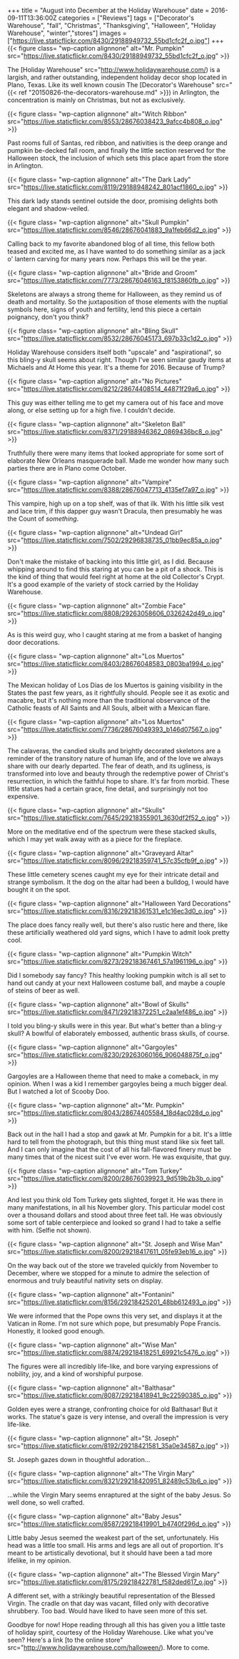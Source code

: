 +++
title = "August into December at the Holiday Warehouse"
date = 2016-09-11T13:36:00Z
categories = ["Reviews"]
tags = ["Decorator's Warehouse", "fall", "Christmas", "Thanksgiving", "Halloween", "Holiday Warehouse", "winter","stores"]
images = ["https://live.staticflickr.com/8430/29188949732_55bd1cfc2f_o.jpg"]
+++
{{< figure class= "wp-caption alignnone" alt="Mr. Pumpkin" src="https://live.staticflickr.com/8430/29188949732_55bd1cfc2f_o.jpg" >}}

The [Holiday Warehouse" src="http://www.holidaywarehouse.com/) is a largish, and rather outstanding, independent holiday decor shop located in Plano, Texas. Like its well known cousin The [Decorator's Warehouse" src="{{< ref "20150826-the-decorators-warehouse.md" >}}) in Arlington, the concentration is mainly on Christmas, but not as exclusively.

<!--more-->

{{< figure class= "wp-caption alignnone" alt="Witch Ribbon" src="https://live.staticflickr.com/8553/28676038423_9afcc4b808_o.jpg" >}}

Past rooms full of Santas, red ribbon, and nativities is the deep orange and pumpkin be-decked fall room, and finally the little section reserved for the Halloween stock, the inclusion of which sets this place apart from the store in Arlington.

{{< figure class= "wp-caption alignnone" alt="The Dark Lady" src="https://live.staticflickr.com/8119/29188948242_801acf1860_o.jpg" >}}

This dark lady stands sentinel outside the door, promising delights both elegant and shadow-veiled.

{{< figure class= "wp-caption alignnone" alt="Skull Pumpkin" src="https://live.staticflickr.com/8546/28676041883_9a1feb66d2_o.jpg" >}}

Calling back to my favorite abandoned blog of all time, this fellow both teased and excited me, as I have wanted to do something similar as a jack o' lantern carving for many years now. Perhaps this will be the year.

{{< figure class= "wp-caption alignnone" alt="Bride and Groom" src="https://live.staticflickr.com/7773/28676046163_f8153860fb_o.jpg" >}}

Skeletons are always a strong theme for Halloween, as they remind us of death and mortality. So the juxtaposition of those elements with the nuptial symbols here, signs of youth and fertility, lend this piece a certain poignancy, don't you think?

{{< figure class= "wp-caption alignnone" alt="Bling Skull" src="https://live.staticflickr.com/8532/28676045173_697b33c1d2_o.jpg" >}}

Holiday Warehouse considers itself both "upscale" and "aspirational", so this bling-y skull seems about right. Though I've seen similar gaudy items at Michaels and At Home this year. It's a theme for 2016. Because of Trump?

{{< figure class= "wp-caption alignnone" alt="No Pictures" src="https://live.staticflickr.com/8212/28674408514_44871f29a6_o.jpg" >}}

This guy was either telling me to get my camera out of his face and move along, or else setting up for a high five. I couldn't decide.

{{< figure class= "wp-caption alignnone" alt="Skeleton Ball" src="https://live.staticflickr.com/8371/29188946362_0869436bc8_o.jpg" >}}

Truthfully there were many items that looked appropriate for some sort of elaborate New Orleans masquerade ball. Made me wonder how many such parties there are in Plano come October.

{{< figure class= "wp-caption alignnone" alt="Vampire" src="https://live.staticflickr.com/8388/28676047713_4135ef7a97_o.jpg" >}}

This vampire, high up on a top shelf, was of that ilk. With his little silk vest and lace trim, if this dapper guy wasn't Dracula, then presumably he was the Count of _something_.

{{< figure class= "wp-caption alignnone" alt="Undead Girl" src="https://live.staticflickr.com/7502/29296838735_01bb9ec85a_o.jpg" >}}

Don't make the mistake of backing into this little girl, as I did. Because whipping around to find this staring at you can be a pit of a shock. This is the kind of thing that would feel right at home at the old Collector's Crypt. It's a good  example of the variety of stock carried by the Holiday Warehouse.

{{< figure class= "wp-caption alignnone" alt="Zombie Face" src="https://live.staticflickr.com/8808/29263058606_0326242d49_o.jpg" >}}

As is this weird guy, who I caught staring at me from a basket of hanging door decorations.

{{< figure class= "wp-caption alignnone" alt="Los Muertos" src="https://live.staticflickr.com/8403/28676048583_0803ba1994_o.jpg" >}}

The Mexican holiday of Los Dias de los Muertos is gaining visibility in the States the past few years, as it rightfully should. People see it as exotic and macabre, but it's nothing more than the traditional observance of the Catholic feasts of All Saints and All Souls, albeit with a Mexican flare.

{{< figure class= "wp-caption alignnone" alt="Los Muertos" src="https://live.staticflickr.com/7736/28676049393_b146d07567_o.jpg" >}}

The calaveras, the candied skulls and brightly decorated skeletons are a reminder of the transitory nature of human life, and of the love we always share with our dearly departed. The fear of death, and its ugliness, is transformed into love and beauty through the redemptive power of Christ's resurrection, in which the faithful hope to share. It's far from morbid. These little statues had a certain grace, fine detail, and surprisingly not too expensive.

{{< figure class= "wp-caption alignnone" alt="Skulls" src="https://live.staticflickr.com/7645/29218355901_3630df2f52_o.jpg" >}}

More on the meditative end of the spectrum were these stacked skulls, which I may yet walk away with as a piece for the fireplace.

{{< figure class= "wp-caption alignnone" alt="Graveyard Altar" src="https://live.staticflickr.com/8096/29218359741_57c35cfb9f_o.jpg" >}}

These little cemetery scenes caught my eye for their intricate detail and strange symbolism. It the dog on the altar had been a bulldog, I would have bought it on the spot.

{{< figure class= "wp-caption alignnone" alt="Halloween Yard Decorations" src="https://live.staticflickr.com/8316/29218361531_e1c16ec3d0_o.jpg" >}}

The place does fancy really well, but there's also rustic here and there, like these artificially weathered old yard signs, which I have to admit look pretty cool.

{{< figure class= "wp-caption alignnone" alt="Pumpkin Witch" src="https://live.staticflickr.com/8273/29218367461_57a1961196_o.jpg" >}}

Did I somebody say fancy? This healthy looking pumpkin witch is all set to hand out candy at your next Halloween costume ball, and maybe a couple of steins of beer as well.

{{< figure class= "wp-caption alignnone" alt="Bowl of Skulls" src="https://live.staticflickr.com/8471/29218372251_c2aa1ef486_o.jpg" >}}

I told you bling-y skulls were in this year. But what's better than a bling-y skull? A bowlful of elaborately embossed, authentic brass skulls, of course.

{{< figure class= "wp-caption alignnone" alt="Gargoyles" src="https://live.staticflickr.com/8230/29263060166_906048875f_o.jpg" >}}

Gargoyles are a Halloween theme that need to make a comeback, in my opinion. When I was a kid I remember gargoyles being a much bigger deal. But I watched a lot of Scooby Doo.

{{< figure class= "wp-caption alignnone" alt="Mr. Pumpkin" src="https://live.staticflickr.com/8043/28674405584_18d4ac028d_o.jpg" >}}

Back out in the hall I had a stop and gawk at Mr. Pumpkin for a bit. It's a little hard to tell from the photograph, but this thing must stand like six feet tall. And I can only imagine that the cost of all his fall-flavored finery must be many times that of the nicest suit I've ever worn. He was exquisite, that guy.

{{< figure class= "wp-caption alignnone" alt="Tom Turkey" src="https://live.staticflickr.com/8200/28676039923_9d519b2b3b_o.jpg" >}}

And lest you think old Tom Turkey gets slighted, forget it. He was there in many manifestations, in all his November glory. This particular model cost over a thousand dollars and stood about three feet tall. He was obviously some sort of table centerpiece and looked so grand I had to take a selfie with him. (Selfie not shown).

{{< figure class= "wp-caption alignnone" alt="St. Joseph and Wise Man" src="https://live.staticflickr.com/8200/29218417611_05fe93eb16_o.jpg" >}}

On the way back out of the store we traveled quickly from November to December, where we stopped for a minute to admire the selection of enormous and truly beautiful nativity sets on display.

{{< figure class= "wp-caption alignnone" alt="Fontanini" src="https://live.staticflickr.com/8156/29218425201_48bb612493_o.jpg" >}}

We were informed that the Pope owns this very set, and displays it at the Vatican in Rome. I'm not sure which pope, but presumably Pope Francis. Honestly, it looked good enough.

{{< figure class= "wp-caption alignnone" alt="Wise Man" src="https://live.staticflickr.com/8874/29218418251_69921c5476_o.jpg" >}}

The figures were all incredibly life-like, and bore varying expressions of nobility, joy, and a kind of worshipful purpose.

{{< figure class= "wp-caption alignnone" alt="Balthasar" src="https://live.staticflickr.com/8087/29218418941_9c22590385_o.jpg" >}}

Golden eyes were a strange, confronting choice for old Balthasar! But it works. The statue's gaze is very intense, and overall the impression is very life-like.

{{< figure class= "wp-caption alignnone" alt="St. Joseph" src="https://live.staticflickr.com/8192/29218421581_35a0e34587_o.jpg" >}}

St. Joseph gazes down in thoughtful adoration…

{{< figure class= "wp-caption alignnone" alt="The Virgin Mary" src="https://live.staticflickr.com/8321/29218420951_82489c53b6_o.jpg" >}}

…while the Virgin Mary seems enraptured at the sight of the baby Jesus. So well done, so well crafted.

{{< figure class= "wp-caption alignnone" alt="Baby Jesus" src="https://live.staticflickr.com/8587/29218419901_b4740f296d_o.jpg" >}}

Little baby Jesus seemed the weakest part of the set, unfortunately. His head was a little too small. His arms and legs are all out of proportion. It's meant to be artistically devotional, but it should have been a tad more lifelike, in my opinion.

{{< figure class= "wp-caption alignnone" alt="The Blessed Virgin Mary" src="https://live.staticflickr.com/8175/29218422781_f582ded617_o.jpg" >}}

A different set, with a strikingly beautiful representation of the Blessed Virgin. The cradle on that day was vacant, filled only with decorative shrubbery. Too bad. Would have liked to have seen more of this set.

Goodbye for now! Hope reading through all this has given you a little taste of holiday spirit, courtesy of the Holiday Warehouse. Like what you've seen? Here's a link [to the online store" src="http://www.holidaywarehouse.com/halloween/). More to come.
